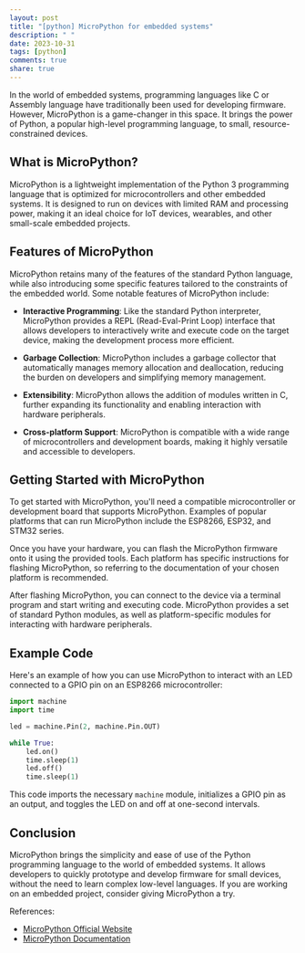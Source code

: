 ```yaml
---
layout: post
title: "[python] MicroPython for embedded systems"
description: " "
date: 2023-10-31
tags: [python]
comments: true
share: true
---
```


In the world of embedded systems, programming languages like C or Assembly language have traditionally been used for developing firmware. However, MicroPython is a game-changer in this space. It brings the power of Python, a popular high-level programming language, to small, resource-constrained devices.

## What is MicroPython?

MicroPython is a lightweight implementation of the Python 3 programming language that is optimized for microcontrollers and other embedded systems. It is designed to run on devices with limited RAM and processing power, making it an ideal choice for IoT devices, wearables, and other small-scale embedded projects.

## Features of MicroPython

MicroPython retains many of the features of the standard Python language, while also introducing some specific features tailored to the constraints of the embedded world. Some notable features of MicroPython include:

- **Interactive Programming**: Like the standard Python interpreter, MicroPython provides a REPL (Read-Eval-Print Loop) interface that allows developers to interactively write and execute code on the target device, making the development process more efficient.

- **Garbage Collection**: MicroPython includes a garbage collector that automatically manages memory allocation and deallocation, reducing the burden on developers and simplifying memory management.

- **Extensibility**: MicroPython allows the addition of modules written in C, further expanding its functionality and enabling interaction with hardware peripherals.

- **Cross-platform Support**: MicroPython is compatible with a wide range of microcontrollers and development boards, making it highly versatile and accessible to developers.

## Getting Started with MicroPython

To get started with MicroPython, you'll need a compatible microcontroller or development board that supports MicroPython. Examples of popular platforms that can run MicroPython include the ESP8266, ESP32, and STM32 series.

Once you have your hardware, you can flash the MicroPython firmware onto it using the provided tools. Each platform has specific instructions for flashing MicroPython, so referring to the documentation of your chosen platform is recommended.

After flashing MicroPython, you can connect to the device via a terminal program and start writing and executing code. MicroPython provides a set of standard Python modules, as well as platform-specific modules for interacting with hardware peripherals.

## Example Code

Here's an example of how you can use MicroPython to interact with an LED connected to a GPIO pin on an ESP8266 microcontroller:

```python
import machine
import time

led = machine.Pin(2, machine.Pin.OUT)

while True:
    led.on()
    time.sleep(1)
    led.off()
    time.sleep(1)
```

This code imports the necessary `machine` module, initializes a GPIO pin as an output, and toggles the LED on and off at one-second intervals.

## Conclusion

MicroPython brings the simplicity and ease of use of the Python programming language to the world of embedded systems. It allows developers to quickly prototype and develop firmware for small devices, without the need to learn complex low-level languages. If you are working on an embedded project, consider giving MicroPython a try.

References:
- [MicroPython Official Website](https://micropython.org/)
- [MicroPython Documentation](https://docs.micropython.org/)